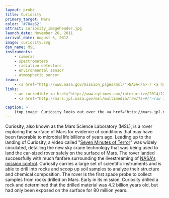 ```yaml
---
layout: probe
title: Curiosity
primary_target: Mars
color: '#78ae62'
attract: curiosity_imageheader.jpg
launch_date: November 26, 2011
arrival_date: August 6, 2012
image: curiosity.svg
dsn_name: MSL
instruments:
    - cameras
    - spectrometers
    - radiation detectors
    - environmental sensor
    - atmospheric sensor
teams:
    - <a href="http://www.nasa.gov/mission_pages/msl/">NASA</a> / <a href="http://mars.jpl.nasa.gov/msl/">JPL</a>
links:
    - an incredible <a href="http://www.nytimes.com/interactive/2014/12/09/science/space/curiosity-rover-28-months-on-mars.html?_r=0">time-lapse</a> of Curiosity's photos over 28 months
    - <a href="http://mars.jpl.nasa.gov/msl/multimedia/raw/?s=#/">raw images</a> from Curiosity

caption: >
    (top image: Curiosity looks out over the <a href="http://mars.jpl.nasa.gov/msl/multimedia/images/?ImageID=5773">Martian surface</a>, NASA/JPL-Caltech/MSSS)
---
```

Curiosity, also known as the Mars Science Laboratory (MSL), is a rover exploring the surface of Mars for evidence of conditions that may have been favorable to microbial life billions of years ago. Leading up to the landing of Curiosity, a video called "<a href="https://www.youtube.com/watch?v=Ki_Af_o9Q9s">Seven Minutes of Terror</a>" was widely circulated, detailing the new sky crane technology that was being used to land the car-sized rover safely on the surface of Mars. The rover landed successfully with much fanfare surrounding the livestreaming of <a href="https://www.youtube.com/watch?v=wnG-rFFpP8A">NASA's mission control</a>. Curiosity carries a large set of scientific instruments and is able to drill into rocks and scoop up soil samples to analyze their structure and chemical composition. The rover is the first space probe to collect samples from rocks drilled on Mars. Early in its mission, Curiosity drilled a rock and determined that the drilled material was 4.2 billion years old, but had only been exposed on the surface for 80 million years.

